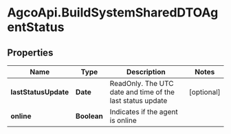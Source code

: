 # AgcoApi.BuildSystemSharedDTOAgentStatus

## Properties

Name | Type | Description | Notes
------------ | ------------- | ------------- | -------------
**lastStatusUpdate** | **Date** | ReadOnly. The UTC date and time of the last status update | [optional] 
**online** | **Boolean** | Indicates if the agent is online | 


